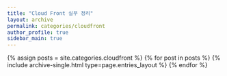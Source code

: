 ```yaml
---
title: "Cloud Front 실무 정리"
layout: archive
permalink: categories/cloudfront
author_profile: true
sidebar_main: true
---
```


{% assign posts = site.categories.cloudfront %}
{% for post in posts %} {% include archive-single.html type=page.entries_layout %} {% endfor %}
